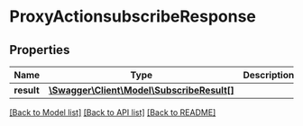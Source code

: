 # ProxyActionsubscribeResponse

## Properties
Name | Type | Description | Notes
------------ | ------------- | ------------- | -------------
**result** | [**\Swagger\Client\Model\SubscribeResult[]**](SubscribeResult.md) |  | [optional] 

[[Back to Model list]](../README.md#documentation-for-models) [[Back to API list]](../README.md#documentation-for-api-endpoints) [[Back to README]](../README.md)


